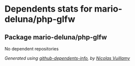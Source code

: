 # Dependents stats for mario-deluna/php-glfw

## Package mario-deluna/php-glfw

No dependent repositories


_Generated using [github-dependents-info](https://github.com/nvuillam/github-dependents-info), by [Nicolas Vuillamy](https://github.com/nvuillam)_